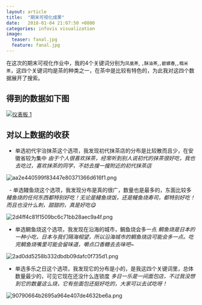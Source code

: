 ```yaml
---
layout: article
title:  "期末可视化成果"
date:   2018-01-04 21:07:50 +0800
categories: infovis visualization
image:
  teaser: fanal.jpg
  feature: fanal.jpg
---
```

在这次的期末可视化作业中，我的4个关键词分别为`凤凰茶`, `,酥油茶`,`,碧螺春`,`,糯米茶`，这四个关键词均是茶的种类之一，在茶中是比较有特色的，为此我对这四个数据展开了搜索。
 
## 得到的数据如下图

<div class='tableauPlaceholder' id='viz1515116365940' style='position: relative'>
		<noscript><a href='#'><img alt='仪表板 1 ' src='https:&#47;&#47;public.tableau.com&#47;static&#47;images&#47;11&#47;11_172&#47;1_1&#47;1_rss.png' style='border: none' /></a>
		</noscript>
		<object class='tableauViz'  style='display:none;'><param name='host_url' value='https%3A%2F%2Fpublic.tableau.com%2F' /> <param name='embed_code_version' value='3' /> <param name='path' value='views&#47;11_172&#47;1_1?:embed=y&amp;:display_count=y&amp;publish=yes' /> <param name='toolbar' value='yes' /><param name='static_image' value='https:&#47;&#47;public.tableau.com&#47;static&#47;images&#47;11&#47;11_172&#47;1_1&#47;1.png' /> <param name='animate_transition' value='yes' /><param name='display_static_image' value='yes' /><param name='display_spinner' value='yes' /><param name='display_overlay' value='yes' /><param name='display_count' value='yes' /><param name='filter' value='publish=yes' />
		</object>
</div>                
<script type='text/javascript'>                    var divElement = document.getElementById('viz1515116365940');                    var vizElement = divElement.getElementsByTagName('object')[0];                    vizElement.style.width='1000px';vizElement.style.height='827px';                    var scriptElement = document.createElement('script');                    scriptElement.src = 'https://public.tableau.com/javascripts/api/viz_v1.js';                    vizElement.parentNode.insertBefore(scriptElement, vizElement);                
</script>
 
## 对以上数据的收获

 - 单选初代宇治抹茶这个选项，我发现初代抹茶店的分布是比较散而且少，在安徽省较为集中
 _由于个人很喜欢抹茶，经常听到别人说初代的抹茶很好吃，我也去吃过，喜欢抹茶的同学，不妨去搜一搜附近的初代抹茶店_


![aa2e440599f83447e80371366d616f1.png](https://i.loli.net/2018/01/05/5a4e5685dfbfe.png)

 
- 单选鳗鱼烧这个选项，我发现分布是真的很广，数量也是最多的，东面比较多
_鳗鱼烧的任何东西都特别好吃！无论是鳗鱼烧饭，还是鳗鱼烧寿司，都特别好吃！而且也没什么刺，甜甜的，真是好吃😋_


![2d4ff4c81f1509bc6c71bb28aec9a4f.png](https://i.loli.net/2018/01/05/5a4eda9c4013e.png) 
 
 - 单选鲷鱼烧这个选项，我发现在沿海的城市，鲷鱼烧会多一点
 _鲷鱼烧是日本的一种小吃，日本与我们隔海相望，所以沿海城市的鲷鱼烧店可能会多一点。吃完鲷鱼烧嘴里可能会留味道，嚼点口香糖去去味吧~_


![2ad0dd5258b332dbdb09dafc0f735d1.png](https://i.loli.net/2018/01/05/5a4e56ff2615d.png)
 
 
 - 单选多乐之日这个选项，我发现它的分布是小的，是我这四个关键词里，总体数量最少的，可见它现在还没什么连锁度
 _多日一乐是一间面包店，不过我没想到它的数量这么烧，它有些面包还挺好吃的，大家可以去试吃呀！_


![90790664b2695a964e407de4632be6a.png](https://i.loli.net/2018/01/05/5a4ed2b480eb7.png)
 

 
